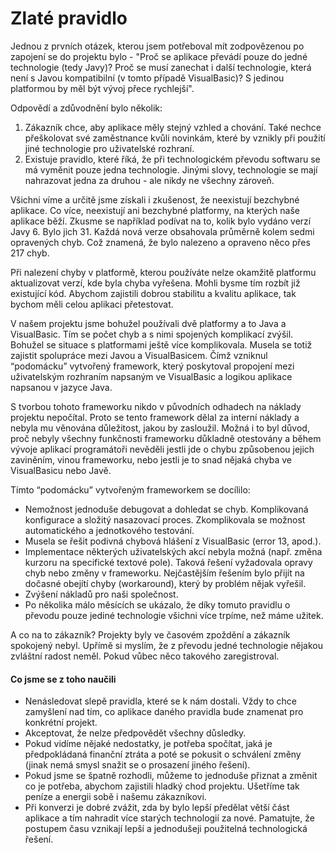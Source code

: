 # Zlaté pravidlo

Jednou z prvních otázek, kterou jsem potřeboval mít zodpovězenou po zapojení se do projektu bylo - "Proč se aplikace převádí pouze do jedné technologie (tedy Javy)? Proč se musí zanechat i další technologie, která není s Javou kompatibilní (v tomto případě VisualBasic)? S jedinou platformou by měl být vývoj přece rychlejší".

Odpovědí a zdůvodnění bylo několik:

1. Zákazník chce, aby aplikace měly stejný vzhled a chování. Také nechce přeškolovat své zaměstnance kvůli novinkám, které by vznikly při použití jiné technologie pro uživatelské rozhraní.
2. Existuje pravidlo, které říká, že při technologickém převodu softwaru se má vyměnit pouze jedna technologie. Jinými slovy, technologie se mají nahrazovat jedna za druhou - ale nikdy ne všechny zároveň.

Všichni víme a určitě jsme získali i zkušenost, že neexistují bezchybné aplikace. Co více, neexistují ani bezchybné platformy, na kterých naše aplikace běží. Zkusme se například podívat na to, kolik bylo vydáno verzí Javy 6. Bylo jich 31. Každá nová verze obsahovala průměrně kolem sedmi opravených chyb. Což znamená, že bylo nalezeno a opraveno něco přes 217 chyb.

Při nalezení chyby v platformě, kterou používáte nelze okamžitě platformu aktualizovat verzí, kde byla chyba vyřešena. Mohli bysme tím rozbít již existující kód. Abychom zajistili dobrou stabilitu a kvalitu aplikace, tak bychom měli celou aplikaci přetestovat.

V našem projektu jsme bohužel používali dvě platformy a to Java a VisualBasic. Tím se počet chyb a s nimi spojených komplikací zvýšil.
Bohužel se situace s platformami ještě více komplikovala. Musela se totiž zajistit spolupráce mezi Javou a VisualBasicem. Čímž vzniknul “podomácku” vytvořený framework, který poskytoval propojení mezi uživatelským rozhraním napsaným ve VisualBasic a logikou aplikace napsanou v jazyce Java.

S tvorbou tohoto frameworku nikdo v původních odhadech na náklady projektu nepočítal. Proto se tento framework dělal za interní náklady a nebyla mu věnována důležitost, jakou by zasloužil. Možná i to byl důvod, proč nebyly všechny funkčnosti frameworku důkladně otestovány a během vývoje aplikací programátoři nevěděli jestli jde o chybu způsobenou jejich zaviněním, vinou frameworku, nebo jestli je to snad nějaká chyba ve VisualBasicu nebo Javě.

Tímto “podomácku” vytvořeným frameworkem se docílilo:
* Nemožnost jednoduše debugovat a dohledat se chyb.
Komplikovaná konfigurace a složitý nasazovací proces.
Zkomplikovala se možnost automatického a jednotkového testování.
* Musela se řešit podivná chybová hlášení z VisualBasic (error 13, apod.).
* Implementace některých uživatelských akcí nebyla možná (např. změna kurzoru na specifické textové pole). Taková řešení vyžadovala opravy chyb nebo změny v frameworku. Nejčastějším řešením bylo přijít na dočasné obejítí chyby (workaround), který by problém nějak vyřešil.
* Zvýšení nákladů pro naši společnost.
* Po několika málo měsících se ukázalo, že díky tomuto pravidlu o převodu pouze jediné technologie všichni více trpíme, než máme užitek.

A co na to zákazník? Projekty byly ve časovém zpoždění a zákazník spokojený nebyl. Upřímě si myslím, že z převodu jedné technologie nějakou zvláštní radost neměl. Pokud vůbec něco takového zaregistroval.

#### Co jsme se z toho naučili

* Nenásledovat slepě pravidla, které se k nám dostali. Vždy to chce zamyšlení nad tím, co aplikace daného pravidla bude znamenat pro konkrétní projekt.
* Akceptovat, že nelze předpovědět všechny důsledky.
* Pokud vidíme nějaké nedostatky, je potřeba spočítat, jaká je předpokládaná finanční ztráta a poté se pokusit o schválení změny (jinak nemá smysl snažit se o prosazení jiného řešení).
* Pokud jsme se špatně rozhodli, můžeme to jednoduše přiznat a změnit co je potřeba, abychom zajistili hladký chod projektu. Ušetříme tak peníze a energii sobě i našemu zákazníkovi.
* Při konverzi je dobré zvážit, zda by bylo lepší předělat větší část aplikace a tím nahradit více starých technologií za nové. Pamatujte, že postupem času vznikají lepší a jednodušeji použitelná technologická řešení.
